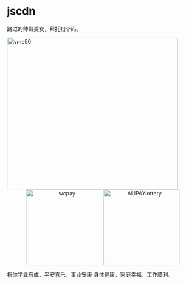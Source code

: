 # jscdn

路过的帅哥美女，拜托扫个码。

<!-- ![vme50](https://user-images.githubusercontent.com/72368111/236430549-5696ef58-4fc8-4547-8914-06cf0131feb7.jpg 400x400),![wcpay](https://user-images.githubusercontent.com/72368111/236430455-e68daec9-ed4d-4a1e-95f5-8ee0c7531ed0.jpg 559x762),![ALIPAYlottery](https://user-images.githubusercontent.com/72368111/236425874-a147603d-8cb4-42dc-9952-b57411b04ac4.jpg 400x400) ![wcpay](https://user-images.githubusercontent.com/72368111/236434269-f4d00a94-c2eb-4cdb-af3a-1474a67ed0ae.jpg)
-->

<img src="https://user-images.githubusercontent.com/72368111/236430549-5696ef58-4fc8-4547-8914-06cf0131feb7.jpg" width = "450" height = "400" alt="vme50" align="center" />
<center class="half">
  <img src="https://user-images.githubusercontent.com/72368111/236434269-f4d00a94-c2eb-4cdb-af3a-1474a67ed0ae.jpg" width = "200" height = "200" alt="wcpay" align="center" />
<img src="https://user-images.githubusercontent.com/72368111/236425874-a147603d-8cb4-42dc-9952-b57411b04ac4.jpg" width = "200" height = "200" alt="ALIPAYlottery" align="center" />
</center>


祝你学业有成，平安喜乐，事业安康
身体健康，家庭幸福，工作顺利。
